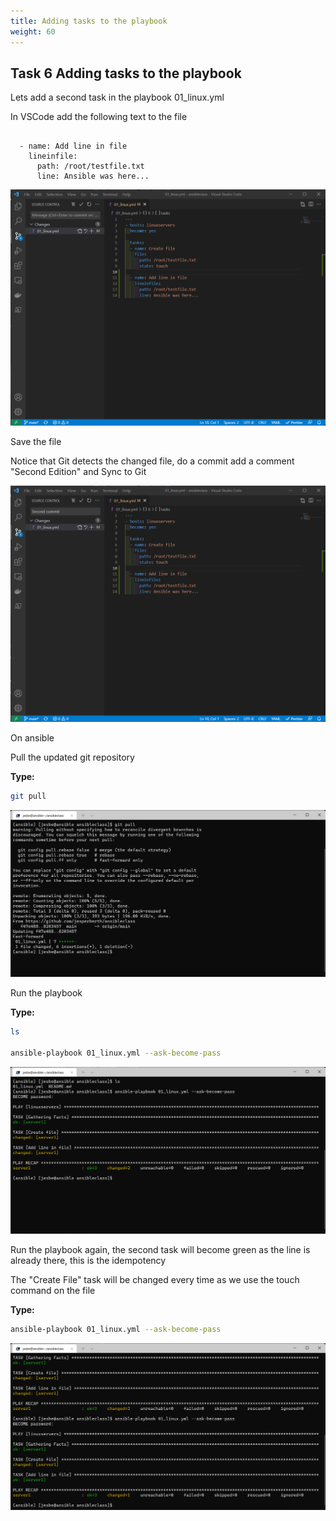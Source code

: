 ```yaml
---
title: Adding tasks to the playbook
weight: 60
---
```


## Task 6 Adding tasks to the playbook

Lets add a second task in the playbook 01_linux.yml

In VSCode add the following text to the file

```ansible

  - name: Add line in file
    lineinfile:
      path: /root/testfile.txt
      line: Ansible was here...

```

![Alt text](images/024_secondtask_code.png?raw=true "Add second task to playbook")

Save the file

Notice that Git detects the changed file, do a commit add a comment "Second Edition" and Sync to Git

![Alt text](images/025_secondtask_commit.png?raw=true "Second Commit to playbook")

On ansible

Pull the updated git repository

**Type:**

```bash
git pull
```

![Alt text](images/026_git_pull.png?raw=true "git pull")

Run the playbook

**Type:**

```bash
ls

ansible-playbook 01_linux.yml --ask-become-pass
```

![Alt text](images/027_run_playbook_secondtask.png?raw=true "Run playbook")

Run the playbook again, the second task will become green as the line is already there, this is the idempotency

The "Create File" task will be changed every time as we use the touch command on the file

**Type:**

```bash
ansible-playbook 01_linux.yml --ask-become-pass
```

![Alt text](images/028_run_playbook_secondtask_idempodent.png?raw=true "Run playbook")
